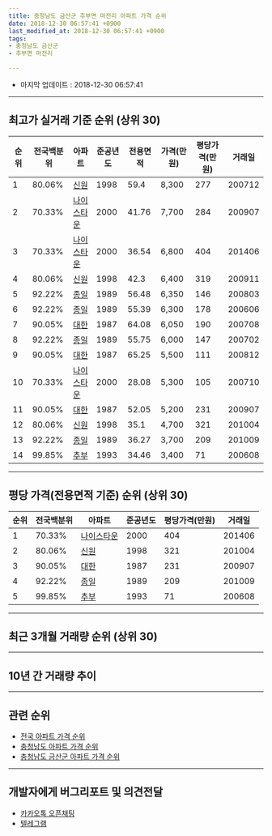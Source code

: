 ```yaml
---
title: 충청남도 금산군 추부면 마전리 아파트 가격 순위
date: 2018-12-30 06:57:41 +0900
last_modified_at: 2018-12-30 06:57:41 +0900
tags:
- 충청남도 금산군
- 추부면 마전리

---
```


* 마지막 업데이트 : 2018-12-30 06:57:41

---

## 최고가 실거래 기준 순위 (상위 30)


|순위|전국백분위|아파트|준공년도|전용면적|가격(만원)|평당가격(만원)|거래일|
|---|---|---|---|---|---|---|---|
|1|80.06%|[신원](https://search.naver.com/search.naver?query=%EC%B6%A9%EC%B2%AD%EB%82%A8%EB%8F%84+%EA%B8%88%EC%82%B0%EA%B5%B0+%EC%B6%94%EB%B6%80%EB%A9%B4+%EB%A7%88%EC%A0%84%EB%A6%AC+%EC%8B%A0%EC%9B%90)|1998|59.4|8,300|277|200712|
|2|70.33%|[나이스타운](https://search.naver.com/search.naver?query=%EC%B6%A9%EC%B2%AD%EB%82%A8%EB%8F%84+%EA%B8%88%EC%82%B0%EA%B5%B0+%EC%B6%94%EB%B6%80%EB%A9%B4+%EB%A7%88%EC%A0%84%EB%A6%AC+%EB%82%98%EC%9D%B4%EC%8A%A4%ED%83%80%EC%9A%B4)|2000|41.76|7,700|284|200907|
|3|70.33%|[나이스타운](https://search.naver.com/search.naver?query=%EC%B6%A9%EC%B2%AD%EB%82%A8%EB%8F%84+%EA%B8%88%EC%82%B0%EA%B5%B0+%EC%B6%94%EB%B6%80%EB%A9%B4+%EB%A7%88%EC%A0%84%EB%A6%AC+%EB%82%98%EC%9D%B4%EC%8A%A4%ED%83%80%EC%9A%B4)|2000|36.54|6,800|404|201406|
|4|80.06%|[신원](https://search.naver.com/search.naver?query=%EC%B6%A9%EC%B2%AD%EB%82%A8%EB%8F%84+%EA%B8%88%EC%82%B0%EA%B5%B0+%EC%B6%94%EB%B6%80%EB%A9%B4+%EB%A7%88%EC%A0%84%EB%A6%AC+%EC%8B%A0%EC%9B%90)|1998|42.3|6,400|319|200911|
|5|92.22%|[종일](https://search.naver.com/search.naver?query=%EC%B6%A9%EC%B2%AD%EB%82%A8%EB%8F%84+%EA%B8%88%EC%82%B0%EA%B5%B0+%EC%B6%94%EB%B6%80%EB%A9%B4+%EB%A7%88%EC%A0%84%EB%A6%AC+%EC%A2%85%EC%9D%BC)|1989|56.48|6,350|146|200803|
|6|92.22%|[종일](https://search.naver.com/search.naver?query=%EC%B6%A9%EC%B2%AD%EB%82%A8%EB%8F%84+%EA%B8%88%EC%82%B0%EA%B5%B0+%EC%B6%94%EB%B6%80%EB%A9%B4+%EB%A7%88%EC%A0%84%EB%A6%AC+%EC%A2%85%EC%9D%BC)|1989|55.39|6,300|178|200606|
|7|90.05%|[대한](https://search.naver.com/search.naver?query=%EC%B6%A9%EC%B2%AD%EB%82%A8%EB%8F%84+%EA%B8%88%EC%82%B0%EA%B5%B0+%EC%B6%94%EB%B6%80%EB%A9%B4+%EB%A7%88%EC%A0%84%EB%A6%AC+%EB%8C%80%ED%95%9C)|1987|64.08|6,050|190|200708|
|8|92.22%|[종일](https://search.naver.com/search.naver?query=%EC%B6%A9%EC%B2%AD%EB%82%A8%EB%8F%84+%EA%B8%88%EC%82%B0%EA%B5%B0+%EC%B6%94%EB%B6%80%EB%A9%B4+%EB%A7%88%EC%A0%84%EB%A6%AC+%EC%A2%85%EC%9D%BC)|1989|55.75|6,000|147|200702|
|9|90.05%|[대한](https://search.naver.com/search.naver?query=%EC%B6%A9%EC%B2%AD%EB%82%A8%EB%8F%84+%EA%B8%88%EC%82%B0%EA%B5%B0+%EC%B6%94%EB%B6%80%EB%A9%B4+%EB%A7%88%EC%A0%84%EB%A6%AC+%EB%8C%80%ED%95%9C)|1987|65.25|5,500|111|200812|
|10|70.33%|[나이스타운](https://search.naver.com/search.naver?query=%EC%B6%A9%EC%B2%AD%EB%82%A8%EB%8F%84+%EA%B8%88%EC%82%B0%EA%B5%B0+%EC%B6%94%EB%B6%80%EB%A9%B4+%EB%A7%88%EC%A0%84%EB%A6%AC+%EB%82%98%EC%9D%B4%EC%8A%A4%ED%83%80%EC%9A%B4)|2000|28.08|5,300|105|200710|
|11|90.05%|[대한](https://search.naver.com/search.naver?query=%EC%B6%A9%EC%B2%AD%EB%82%A8%EB%8F%84+%EA%B8%88%EC%82%B0%EA%B5%B0+%EC%B6%94%EB%B6%80%EB%A9%B4+%EB%A7%88%EC%A0%84%EB%A6%AC+%EB%8C%80%ED%95%9C)|1987|52.05|5,200|231|200907|
|12|80.06%|[신원](https://search.naver.com/search.naver?query=%EC%B6%A9%EC%B2%AD%EB%82%A8%EB%8F%84+%EA%B8%88%EC%82%B0%EA%B5%B0+%EC%B6%94%EB%B6%80%EB%A9%B4+%EB%A7%88%EC%A0%84%EB%A6%AC+%EC%8B%A0%EC%9B%90)|1998|35.1|4,700|321|201004|
|13|92.22%|[종일](https://search.naver.com/search.naver?query=%EC%B6%A9%EC%B2%AD%EB%82%A8%EB%8F%84+%EA%B8%88%EC%82%B0%EA%B5%B0+%EC%B6%94%EB%B6%80%EB%A9%B4+%EB%A7%88%EC%A0%84%EB%A6%AC+%EC%A2%85%EC%9D%BC)|1989|36.27|3,700|209|201009|
|14|99.85%|[추부](https://search.naver.com/search.naver?query=%EC%B6%A9%EC%B2%AD%EB%82%A8%EB%8F%84+%EA%B8%88%EC%82%B0%EA%B5%B0+%EC%B6%94%EB%B6%80%EB%A9%B4+%EB%A7%88%EC%A0%84%EB%A6%AC+%EC%B6%94%EB%B6%80)|1993|34.46|3,400|71|200608|


---

## 평당 가격(전용면적 기준) 순위 (상위 30)


|순위|전국백분위|아파트|준공년도|평당가격(만원)|거래일|
|---|---|---|---|---|---|
|1|70.33%|[나이스타운](https://search.naver.com/search.naver?query=%EC%B6%A9%EC%B2%AD%EB%82%A8%EB%8F%84+%EA%B8%88%EC%82%B0%EA%B5%B0+%EC%B6%94%EB%B6%80%EB%A9%B4+%EB%A7%88%EC%A0%84%EB%A6%AC+%EB%82%98%EC%9D%B4%EC%8A%A4%ED%83%80%EC%9A%B4)|2000|404|201406|
|2|80.06%|[신원](https://search.naver.com/search.naver?query=%EC%B6%A9%EC%B2%AD%EB%82%A8%EB%8F%84+%EA%B8%88%EC%82%B0%EA%B5%B0+%EC%B6%94%EB%B6%80%EB%A9%B4+%EB%A7%88%EC%A0%84%EB%A6%AC+%EC%8B%A0%EC%9B%90)|1998|321|201004|
|3|90.05%|[대한](https://search.naver.com/search.naver?query=%EC%B6%A9%EC%B2%AD%EB%82%A8%EB%8F%84+%EA%B8%88%EC%82%B0%EA%B5%B0+%EC%B6%94%EB%B6%80%EB%A9%B4+%EB%A7%88%EC%A0%84%EB%A6%AC+%EB%8C%80%ED%95%9C)|1987|231|200907|
|4|92.22%|[종일](https://search.naver.com/search.naver?query=%EC%B6%A9%EC%B2%AD%EB%82%A8%EB%8F%84+%EA%B8%88%EC%82%B0%EA%B5%B0+%EC%B6%94%EB%B6%80%EB%A9%B4+%EB%A7%88%EC%A0%84%EB%A6%AC+%EC%A2%85%EC%9D%BC)|1989|209|201009|
|5|99.85%|[추부](https://search.naver.com/search.naver?query=%EC%B6%A9%EC%B2%AD%EB%82%A8%EB%8F%84+%EA%B8%88%EC%82%B0%EA%B5%B0+%EC%B6%94%EB%B6%80%EB%A9%B4+%EB%A7%88%EC%A0%84%EB%A6%AC+%EC%B6%94%EB%B6%80)|1993|71|200608|


---

## 최근 3개월 거래량 순위 (상위 30)


<div style="width:100%;">
    <canvas id="deal_count_ranking" height="250"></canvas>
</div>


<script>
new Chart(document.getElementById("deal_count_ranking"), {
    type: 'horizontalBar',
    data: {
        labels: ['신원'],
        datasets: [{
            label: '실거래 수',
            data: [3],
            borderColor: "rgba(255, 0, 128, 1)",
            backgroundColor: "rgba(255, 0, 128, 0.5)",
            fill: false,
        }]
    },
    options: {
        responsive: true,
        title: {
            display: true,
            text: '최근 3개월 거래량 순위'
        },
        tooltips: {
            mode: 'index',
            intersect: false,
            callbacks: {
                title: function(tooltipItems, data) {
                    return "실거래 수:";
                },
                label: function(tooltipItem, data) {
                    return data.labels[tooltipItem.index] + ": " + tooltipItem.xLabel;
                }
            }
        },
        hover: {
            mode: 'nearest',
            intersect: true
        },
        scales: {
            xAxes: [{
                display: true,
                scaleLabel: {
                    display: true,
                    labelString: '실거래 수'
                },
                ticks: {
                    suggestedMin: 0,
                }
            }],
            yAxes: [{
                display: true,
                ticks: {
                    autoSkip: false,
                    callback: function(value, index, values) {
                        if (value.length > 15)
                            return value.substr(0, 13) + "...";
                        else
                            return value;
                    }
                },
                scaleLabel: {
                    display: false,
                }
            }]
        }
    }
});

</script>


---

## 10년 간 거래량 추이


<div style="width:100%;">
    <canvas id="deal_progress" height="250"></canvas>
</div>

<script>
new Chart(document.getElementById("deal_progress"), {
    type: 'line',
    data: {
        labels: ['200812','200901','200902','200903','200904','200905','200906','200907','200908','200909','200910','200911','200912','201001','201002','201003','201004','201005','201006','201007','201008','201009','201010','201011','201012','201101','201102','201103','201104','201105','201106','201107','201108','201109','201110','201111','201112','201201','201202','201203','201204','201205','201206','201207','201208','201209','201210','201211','201212','201301','201302','201303','201304','201305','201306','201307','201308','201309','201310','201311','201312','201401','201402','201403','201404','201405','201406','201407','201408','201409','201410','201411','201412','201501','201502','201503','201504','201505','201506','201507','201508','201509','201510','201511','201512','201601','201602','201603','201604','201605','201606','201607','201608','201609','201610','201611','201612','201701','201702','201703','201704','201705','201706','201707','201708','201709','201710','201711','201712','201801','201802','201803','201804','201805','201806','201807','201808','201809','201810','201811','201812'],
        datasets: [{
            label: '실거래 수',
            pointRadius: 1,
            data: [3, 0, 5, 1, 2, 0, 0, 2, 6, 2, 1, 1, 4, 4, 5, 14, 9, 1, 4, 1, 3, 4, 1, 1, 2, 3, 2, 8, 1, 0, 13, 0, 0, 3, 1, 5, 8, 1, 0, 1, 3, 0, 0, 0, 0, 1, 4, 1, 7, 1, 0, 0, 2, 1, 0, 0, 0, 0, 1, 2, 11, 2, 1, 2, 0, 1, 17, 42, 30, 18, 10, 3, 8, 5, 1, 4, 0, 0, 1, 2, 3, 1, 1, 0, 0, 1, 5, 4, 3, 3, 1, 1, 2, 0, 8, 17, 1, 2, 2, 2, 2, 2, 0, 1, 1, 0, 2, 3, 0, 0, 1, 6, 0, 1, 4, 0, 17, 5, 2, 0, 1],
            borderColor: "rgba(255, 201, 14, 1)",
            backgroundColor: "rgba(255, 201, 14, 0.5)",
            fill: true,
        }]
    },
    options: {
        responsive: true,
        title: {
            display: true,
            text: '10년간 거래량 추이'
        },
        tooltips: {
            mode: 'index',
            intersect: false,
        },
        hover: {
            mode: 'nearest',
            intersect: true
        },
        scales: {
            xAxes: [{
                display: true,
                scaleLabel: {
                    display: true,
                    labelString: '년/월'
                }
            }],
            yAxes: [{
                display: true,
                ticks: {
                    suggestedMin: 0,
                },
                scaleLabel: {
                    display: true,
                    labelString: '실거래 수'
                }
            }]
        }
    }
});

</script>


---

## 관련 순위

- [전국 아파트 가격 순위](https://inasie.github.io/apt-ranking/전국)
- [충청남도 아파트 가격 순위](https://inasie.github.io/apt-ranking/충청남도)
- [충청남도 금산군 아파트 가격 순위](https://inasie.github.io/apt-ranking/충청남도-금산군)


---

## 개발자에게 버그리포트 및 의견전달

- [카카오톡 오픈채팅](https://open.kakao.com/o/gLJUAP4)
- [텔레그램](https://t.me/inasie)

